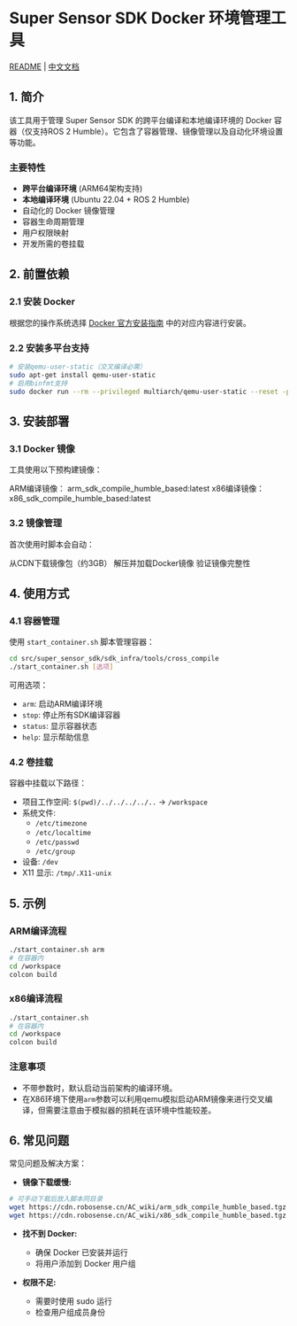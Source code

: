 # Super Sensor SDK Docker 环境管理工具

[README](README.md) | [中文文档](README_zh.md)

## 1. 简介

该工具用于管理 Super Sensor SDK 的跨平台编译和本地编译环境的 Docker 容器（仅支持ROS 2 Humble）。它包含了容器管理、镜像管理以及自动化环境设置等功能。

### 主要特性
- **跨平台编译环境** (ARM64架构支持)
- **本地编译环境** (Ubuntu 22.04 + ROS 2 Humble)
- 自动化的 Docker 镜像管理
- 容器生命周期管理
- 用户权限映射
- 开发所需的卷挂载

## 2. 前置依赖

### 2.1 安装 Docker
根据您的操作系统选择 [Docker 官方安装指南](https://docs.docker.com/engine/install/) 中的对应内容进行安装。

### 2.2 安装多平台支持
```bash
# 安装qemu-user-static（交叉编译必需）
sudo apt-get install qemu-user-static
# 启用binfmt支持
sudo docker run --rm --privileged multiarch/qemu-user-static --reset -p yes
```

## 3. 安装部署

### 3.1 Docker 镜像
工具使用以下预构建镜像：

ARM编译镜像：​ arm_sdk_compile_humble_based:latest
​x86编译镜像：​ x86_sdk_compile_humble_based:latest

### 3.2 镜像管理

首次使用时脚本会自动：

从CDN下载镜像包（约3GB）
解压并加载Docker镜像
验证镜像完整性

## 4. 使用方式

### 4.1 容器管理

使用 `start_container.sh` 脚本管理容器：

```bash
cd src/super_sensor_sdk/sdk_infra/tools/cross_compile
./start_container.sh [选项]
```

可用选项：
- `arm`: 启动ARM编译环境
- `stop`: 停止所有SDK编译容器
- `status`: 显示容器状态
- `help`: 显示帮助信息

### 4.2 卷挂载

容器中挂载以下路径：
- 项目工作空间: `$(pwd)/../../../../..` → `/workspace`
- 系统文件:
  - `/etc/timezone`
  - `/etc/localtime`
  - `/etc/passwd`
  - `/etc/group`
- 设备: `/dev`
- X11 显示: `/tmp/.X11-unix`

## 5. 示例

### ARM编译流程
```bash
./start_container.sh arm
# 在容器内
cd /workspace
colcon build
```
### x86编译流程
```bash
./start_container.sh
# 在容器内
cd /workspace
colcon build
```

### 注意事项
- 不带参数时，默认启动当前架构的编译环境。
- 在X86环境下使用`arm`参数可以利用qemu模拟启动ARM镜像来进行交叉编译，但需要注意由于模拟器的损耗在该环境中性能较差。

## 6. 常见问题

常见问题及解决方案：

- **镜像下载缓慢:**
```bash
# 可手动下载后放入脚本同目录
wget https://cdn.robosense.cn/AC_wiki/arm_sdk_compile_humble_based.tgz
wget https://cdn.robosense.cn/AC_wiki/x86_sdk_compile_humble_based.tgz
```

- **找不到 Docker:**
  - 确保 Docker 已安装并运行
  - 将用户添加到 Docker 用户组

- **权限不足:**
  - 需要时使用 sudo 运行
  - 检查用户组成员身份

